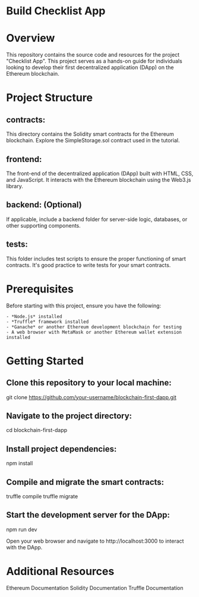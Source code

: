 # Build Checklist App

# Overview

This repository contains the source code and resources for the project "Checklist App". This project serves as a hands-on guide for individuals looking to develop their first decentralized application (DApp) on the Ethereum blockchain.


# Project Structure
## contracts:
This directory contains the Solidity smart contracts for the Ethereum blockchain. Explore the SimpleStorage.sol contract used in the tutorial.

## frontend: 
The front-end of the decentralized application (DApp) built with HTML, CSS, and JavaScript. It interacts with the Ethereum blockchain using the Web3.js library.

## backend: (Optional) 
If applicable, include a backend folder for server-side logic, databases, or other supporting components.

## tests: 
This folder includes test scripts to ensure the proper functioning of smart contracts. It's good practice to write tests for your smart contracts.


# Prerequisites

Before starting with this project, ensure you have the following:

    - *Node.js* installed
    - *Truffle* framework installed
    - *Ganache* or another Ethereum development blockchain for testing
    - A web browser with MetaMask or another Ethereum wallet extension installed

# Getting Started

## Clone this repository to your local machine:

git clone https://github.com/your-username/blockchain-first-dapp.git


## Navigate to the project directory:

cd blockchain-first-dapp

## Install project dependencies:

npm install

## Compile and migrate the smart contracts:

truffle compile
truffle migrate

## Start the development server for the DApp:

npm run dev

Open your web browser and navigate to http://localhost:3000 to interact with the DApp.

# Additional Resources
Ethereum Documentation
Solidity Documentation
Truffle Documentation